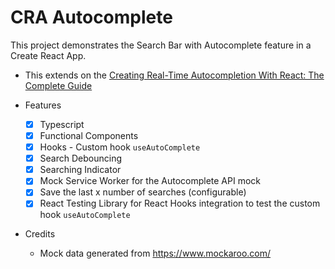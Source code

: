 # CRA Autocomplete

This project demonstrates the Search Bar with Autocomplete feature in a Create React App.

- This extends on the [Creating Real-Time Autocompletion With React: The Complete Guide](https://medium.com/swlh/creating-real-time-autocompletion-with-react-the-complete-guide-39a3bee7e38c)

- Features
    - [x] Typescript
    - [x] Functional Components
    - [x] Hooks - Custom hook `useAutoComplete`
    - [x] Search Debouncing
    - [x] Searching Indicator
    - [x] Mock Service Worker for the Autocomplete API mock 
    - [x] Save the last x number of searches (configurable)
    - [x] React Testing Library for React Hooks integration to test the custom hook `useAutoComplete`

- Credits    
    - Mock data generated from https://www.mockaroo.com/